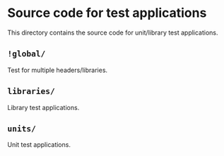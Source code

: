 # Source code for test applications
This directory contains the source code for unit/library test applications.


## `!global/`
Test for multiple headers/libraries.


## `libraries/`
Library test applications.

## `units/`
Unit test applications.
